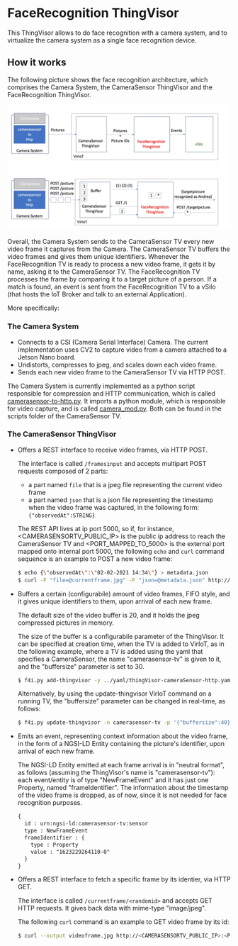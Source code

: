 # FaceRecognition ThingVisor

This ThingVisor allows to do face recognition with a camera system, and to virtualize the camera system as a single face recognition device.

## How it works

The following picture shows the face recognition architecture, which comprises the Camera System, the CameraSensor ThingVisor and the FaceRecognition ThingVisor.

![Face Recognition architecture](facerec.jpg)

Overall, the Camera System sends to the CameraSensor TV every new video frame it captures from the Camera. The CameraSensor TV buffers the video frames and gives them unique identifiers. Whenever the FaceRecognition TV is ready to process a new video frame, it gets it by name, asking it to the CameraSensor TV. The FaceRecognition TV processes the frame by comparing it to a target picture of a person. If a match is found, an event is sent from the FaceRecognition TV to a vSilo (that hosts the IoT Broker and talk to an external Application).

More specifically:

### The Camera System

- Connects to a CSI (Camera Serial Interface) Camera. The current implementation uses CV2 to capture video from a camera attached to a Jetson Nano board. 
- Undistorts, compresses to jpeg, and scales down each video frame.
- Sends each new video frame to the CameraSensor TV via HTTP POST.

The Camera System is currently implemented as a python script responsible for compression and HTTP communication, which is called [camerasensor-to-http.py](../ThingVisor_CameraSensor/jetbot_scripts/camerasensor-to-http.py). It imports a python module, which is responsible for video capture, and is called [camera_mod.py](../ThingVisor_CameraSensor/jetbot_scripts/camera_mod.py). Both can be found in the scripts folder of the CameraSensor TV.

### The CameraSensor ThingVisor
- Offers a REST interface to receive video frames, via HTTP POST.

  The interface is called ``/framesinput`` and accepts multipart POST requests composed of 2 parts:
  - a part named ``file`` that is a jpeg file representing the current video frame
  - a part named ``json`` that is a json file representing the timestamp when the video frame was captured, in the following form: ``{"observedAt":STRING}``

  The REST API lives at ip port 5000, so if, for instance, <CAMERASENSORTV_PUBLIC_IP> is the public ip address to reach the CameraSensor TV and <PORT_MAPPED_TO_5000> is the external port mapped onto internal port 5000, the following ``echo`` and ``curl`` command sequence is an example to POST a new video frame:
  ```bash
  $ echo {\"observedAt\":\"02-02-2021 14:34\"} > metadata.json
  $ curl -F "file=@currentframe.jpg" -F "json=@metadata.json" http://<CAMERASENSORTV_PUBLIC_IP>:<PORT_MAPPED_TO_5000>/framesinput
  ```
- Buffers a certain (configurabile) amount of video frames, FIFO style, and it gives unique identifiers to them, upon arrival of each new frame.

  The default size of the video buffer is 20, and it holds the jpeg compressed pictures in memory.
  
  The size of the buffer is a configurabile parameter of the ThingVisor. It can be specified at creation time, when the TV is added to VirIoT, as in the following example, where a TV is added using the yaml that specifies a CameraSensor, the name "camerasensor-tv" is given to it, and the "buffersize" parameter is set to 30.

  ```bash
  $ f4i.py add-thingvisor -y ../yaml/thingVisor-cameraSensor-http.yaml -n camerasensor-tv -d "camera frames via http" -p '{"buffersize":30}' -z default
  ```

  Alternatively, by using the update-thingvisor VirIoT command on a running TV, the "buffersize" parameter can be changed in real-time, as follows:

  ```bash
  $ f4i.py update-thingvisor -n camerasensor-tv -p '{"buffersize":40}'
  ```

- Emits an event, representing context information about the video frame, in the form of a NGSI-LD Entity containing the picture's identifier, upon arrival of each new frame.

  The NGSI-LD Entity emitted at each frame arrival is in "neutral format", as follows (assuming the ThingVisor's name is "camerasensor-tv"): each event/entity is of type "NewFrameEvent" and it has just one Property, named "frameIdentifier". The information about the timestamp of the video frame is dropped, as of now, since it is not needed for face recognition purposes.
  ```
  {
    id : urn:ngsi-ld:camerasensor-tv:sensor
    type : NewFrameEvent
    frameIdentifier : {
      type : Property
      value : "1623229264110-0"
    }
  }
  ```

- Offers a REST interface to fetch a specific frame by its identier, via HTTP GET.

  The interface is called ```/currentframe/<randomid>``` and accepts GET HTTP requests. It gives back data with mime-type "image/jpeg".

  The following ``curl`` command is an example to GET video frame by its id:
  ```bash
  $ curl --output videoframe.jpg http://<CAMERASENSORTV_PUBLIC_IP>:<PORT_MAPPED_TO_5000>/currentframe/1623229264110-0
  ```